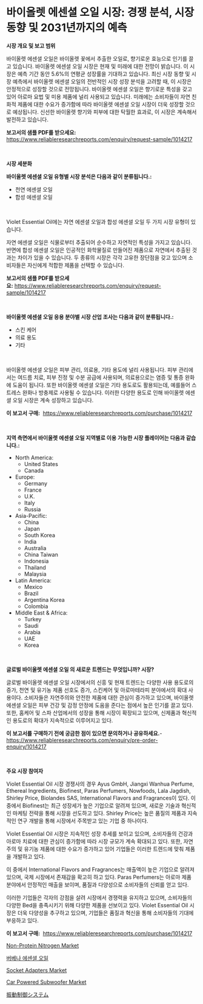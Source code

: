 <p><h1>바이올렛 에센셜 오일 시장: 경쟁 분석, 시장 동향 및 2031년까지의 예측</h1></p><p><strong>시장 개요 및 보고 범위</strong></p>
<p><p>바이올렛 에센셜 오일은 바이올렛 꽃에서 추출한 오일로, 향기로운 효능으로 인기를 끌고 있습니다. 바이올렛 에센셜 오일 시장은 현재 및 미래에 대한 전망이 밝습니다. 이 시장은 예측 기간 동안 5.6%의 연평균 성장률을 기대하고 있습니다. 최신 시장 동향 및 시장 예측에서 바이올렛 에센셜 오일의 전반적인 시장 성장 분석을 고려할 때, 이 시장은 안정적으로 성장할 것으로 전망됩니다. 바이올렛 에센셜 오일은 향기로운 특성을 갖고 있어 아로마 요법 및 미용 제품에 널리 사용되고 있습니다. 미래에는 소비자들이 자연 친화적 제품에 대한 수요가 증가함에 따라 바이올렛 에센셜 오일 시장이 더욱 성장할 것으로 예상됩니다. 신선한 바이올렛 향기와 피부에 대한 탁월한 효과로, 이 시장은 계속해서 발전하고 있습니다.</p></p>
<p><strong>보고서의 샘플 PDF를 받으세요:</strong> <a href="https://www.reliableresearchreports.com/enquiry/request-sample/1014217">https://www.reliableresearchreports.com/enquiry/request-sample/1014217</a></p>
<p>&nbsp;</p>
<p><strong>시장 세분화</strong></p>
<p><strong>바이올렛 에센셜 오일 유형별 시장 분석은 다음과 같이 분류됩니다.:</strong></p>
<p><ul><li>천연 에센셜 오일</li><li>합성 에센셜 오일</li></ul></p>
<p>&nbsp;</p>
<p><p>Violet Essential Oil에는 자연 에센셜 오일과 합성 에센셜 오일 두 가지 시장 유형이 있습니다. </p><p>자연 에센셜 오일은 식물로부터 추출되어 순수하고 자연적인 특성을 가지고 있습니다. 반면에 합성 에센셜 오일은 인공적인 화학물질로 만들어진 제품으로 자연에서 추출된 것과는 차이가 있을 수 있습니다. 두 종류의 시장은 각각 고유한 장단점을 갖고 있으며 소비자들은 자신에게 적합한 제품을 선택할 수 있습니다.</p></p>
<p><strong>보고서의 샘플 PDF를 받으세요:</strong>&nbsp;<a href="https://www.reliableresearchreports.com/enquiry/request-sample/1014217">https://www.reliableresearchreports.com/enquiry/request-sample/1014217</a></p>
<p>&nbsp;</p>
<p><strong> 바이올렛 에센셜 오일 응용 분야별 시장 산업 조사는 다음과 같이 분류됩니다.:</strong></p>
<p><ul><li>스킨 케어</li><li>의료 용도</li><li>기타</li></ul></p>
<p>&nbsp;</p>
<p><p>바이올렛 에센셜 오일은 피부 관리, 의료용, 기타 용도에 널리 사용됩니다. 피부 관리에서는 여드름 치료, 피부 진정 및 수분 공급에 사용되며, 의료용으로는 염증 및 통증 완화에 도움이 됩니다. 또한 바이올렛 에센셜 오일은 기타 용도로도 활용되는데, 예를들어 스트레스 완화나 방충제로 사용될 수 있습니다. 이러한 다양한 용도로 인해 바이올렛 에센셜 오일 시장은 계속 성장하고 있습니다.</p></p>
<p><strong>이 보고서 구매:</strong>&nbsp; <a href="https://www.reliableresearchreports.com/purchase/1014217">https://www.reliableresearchreports.com/purchase/1014217</a></p>
<p>&nbsp;</p>
<p><strong>지역 측면에서 바이올렛 에센셜 오일 지역별로 이용 가능한 시장 플레이어는 다음과 같습니다.:</strong></p>
<p><ul>
    <li>
        North America:
        <ul>
            <li>United States</li>
            <li>Canada</li>
        </ul>
    </li>
    <li>
        Europe:
        <ul>
            <li>Germany</li>
            <li>France</li>
            <li>U.K.</li>
            <li>Italy</li>
            <li>Russia</li>
        </ul>
    </li>
    <li>
        Asia-Pacific:
        <ul>
            <li>China</li>
            <li>Japan</li>
            <li>South Korea</li>
            <li>India</li>
            <li>Australia</li>
            <li>China Taiwan</li>
            <li>Indonesia</li>
            <li>Thailand</li>
            <li>Malaysia</li>
        </ul>
    </li>
    <li>
        Latin America:
        <ul>
            <li>Mexico</li>
            <li>Brazil</li>
            <li>Argentina Korea</li>
            <li>Colombia</li>
        </ul>
    </li>
    <li>
        Middle East & Africa:
        <ul>
            <li>Turkey</li>
            <li>Saudi</li>
            <li>Arabia</li>
            <li>UAE</li>
            <li>Korea</li>
        </ul>
    </li>
    </ul></p>
<p>&nbsp;</p>
<p><strong>글로벌 바이올렛 에센셜 오일 의 새로운 트렌드는 무엇입니까? 시장?</strong></p>
<p><p>글로벌 바이올렛 에센셜 오일 시장에서의 신흥 및 현재 트렌드는 다양한 사용 용도로의 증가, 천연 및 유기농 제품 선호도 증가, 스킨케어 및 아로마테라피 분야에서의 확대 사용이다. 소비자들은 자연주의와 안전한 제품에 대한 관심이 증가하고 있으며, 바이올렛 에센셜 오일은 피부 건강 및 감정 안정에 도움을 준다는 점에서 높은 인기를 끌고 있다. 또한, 홈케어 및 스파 산업에서의 성장을 통해 시장이 확장되고 있으며, 신제품과 혁신적인 용도로의 확대가 지속적으로 이루어지고 있다.</p></p>
<p><strong>이 보고서를 구매하기 전에 궁금한 점이 있으면 문의하거나 공유하세요.</strong>- <a href="https://www.reliableresearchreports.com/enquiry/pre-order-enquiry/1014217">https://www.reliableresearchreports.com/enquiry/pre-order-enquiry/1014217</a></p>
<p>&nbsp;</p>
<p><strong>주요 시장 참여자</strong></p>
<p><p>Violet Essential Oil 시장 경쟁사의 경우 Ayus GmbH, Jiangxi Wanhua Perfume, Ethereal Ingredients, Biofinest, Paras Perfumers, Nowfoods, Lala Jagdish, Shirley Price, Biolandes SAS, International Flavors and Fragrances이 있다. 이 중에서 Biofinest는 최근 성장세가 높은 기업으로 알려져 있으며, 새로운 기술과 혁신적인 마케팅 전략을 통해 시장을 선도하고 있다. Shirley Price는 높은 품질의 제품과 지속적인 연구 개발을 통해 시장에서 주목받고 있는 기업 중 하나이다.</p><p>Violet Essential Oil 시장은 지속적인 성장 추세를 보이고 있으며, 소비자들의 건강과 아로마 치료에 대한 관심이 증가함에 따라 시장 규모가 계속 확대되고 있다. 또한, 자연주의 및 유기농 제품에 대한 수요가 증가하고 있어 기업들은 이러한 트렌드에 맞춰 제품을 개발하고 있다.</p><p>이 중에서 International Flavors and Fragrances는 매출액이 높은 기업으로 알려져 있으며, 국제 시장에서 존재감을 확고히 하고 있다. Paras Perfumers는 아로마 제품 분야에서 안정적인 매출을 보이며, 품질과 다양성으로 소비자들의 신뢰를 얻고 있다.</p><p>이러한 기업들은 각자의 강점을 살려 시장에서 경쟁력을 유지하고 있으며, 소비자들의 다양한 Bed을 충족시키기 위해 다양한 제품을 선보이고 있다. Violet Essential Oil 시장은 더욱 다양성을 추구하고 있으며, 기업들은 품질과 혁신을 통해 소비자들의 기대에 부응하고 있다.</p></p>
<p><strong>이 보고서 구매:</strong>&nbsp;&nbsp;<a href="https://www.reliableresearchreports.com/purchase/1014217">https://www.reliableresearchreports.com/purchase/1014217</a></p>
<p><p><a href="https://skillful-vermicelli-b89.notion.site/Non-Protein-Nitrogen-Market-Size-Growth-and-Forecast-from-2024-2031-00a991fed20347e18a126fb6115aaa9e">Non-Protein Nitrogen Market</a></p><p><a href="https://github.com/vsr06p4p49/Market-Research-Report-List-1/blob/main/4586629187711.md">버베나 에센셜 오일</a></p><p><a href="https://issuu.com/reportprime-2/docs/socket-adapters-market-size-2030.pptx">Socket Adapters Market</a></p><p><a href="https://github.com/provorikovar/Market-Research-Report-List-3/blob/main/car-powered-subwoofer-market.md">Car Powered Subwoofer Market</a></p><p><a href="https://github.com/cbigkbh02719/Market-Research-Report-List-1/blob/main/1466699187776.md">振動制御システム</a></p></p>
